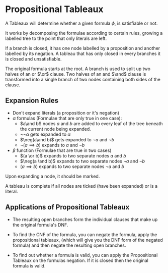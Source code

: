 # Propositional Tableaux

A Tableaux will determine whether a given formula $\phi$, is satisfiable or not.

It works by decomposing the formulae according to certain rules, growing a labelled tree to the point that only literals are left.

If a branch is closed, it has one node labelled by  a proposition and another labelled by its negation. A tableau that has only closed in every branches it is closed and unsatisfiable.

The original formula starts at the root. A branch is used to split up two halves of an or $\or$ clause. Two halves of an and $\and$ clause is transformed into a single branch of two nodes containing both sides of the clause. 

## Expansion Rules

* Don't expand literals (a proposition or it's negation)
* $\alpha$ formulas (Formulae that are only true in one case): 
  * $a\and b$ nodes $a$ and $b$ are added to every leaf of the tree beneath the current node being expanded.
  * $\neg\neg\alpha$ gets expanded to $\alpha$
  * $\neg(a\and b)$ gets expanded to $\neg a$ and $\neg b$
  * $\neg(a \implies b)$ expands to $a$ and $\neg b$
* $\beta$ function (Formulae that are true in two cases)
  * $(a \or b)$ expands to two separate nodes $a$ and $b$
  * $\neg(a \and b)$ expands to two separate nodes $\neg a$ and $\neg b$
  * $(a \implies b)$ expands to two separate nodes $\neg a$ and $b$

Upon expanding a node, it should be marked.

A tableau is complete if all nodes are ticked (have been expanded) or is a literal.

## Applications of Propositional Tableaux

* The resulting open branches form the individual clauses that make up the original formula's DNF.
* To find the CNF of the formula, you can negate the formula, apply the propositional tableaux, (which will give you the DNF form of the negated formula) and then negate the resulting open branches.

* To find out whether a formula is valid, you can apply the Propositional Tableaux on the formulas negation. If it is closed then the original formula is valid.
